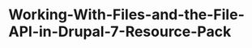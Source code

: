 Working-With-Files-and-the-File-API-in-Drupal-7-Resource-Pack
=============================================================
